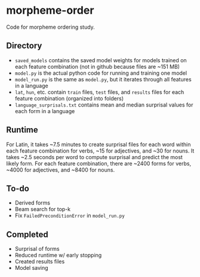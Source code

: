 # morpheme-order
Code for morpheme ordering study.

## Directory
* `saved_models` contains the saved model weights for models trained on each feature combination (not in github because files are ~151 MB)
* `model.py` is the actual python code for running and training one model
* `model_run.py` is the same as `model.py`, but it iterates through all features in a language
* `lat`, `hun`, etc. contain `train` files, `test` files, and `results` files for each feature combination (organized into folders)
* `language_surprisals.txt` contains mean and median surprisal values for each form in a language

## Runtime
For Latin, it takes ~7.5 minutes to create surprisal files for each word within each feature combination for verbs, ~15 for adjectives, and ~30 for nouns. It takes ~2.5 seconds per word to compute surprisal and predict the most likely form. For each feature combination, there are ~2400 forms for verbs, ~4000 for adjectives, and ~8400 for nouns.

## To-do
* Derived forms
* Beam search for top-k
* Fix `FailedPreconditionError` in `model_run.py`

## Completed
* Surprisal of forms
* Reduced runtime w/ early stopping
* Created results files
* Model saving

